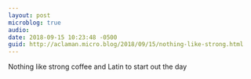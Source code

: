 ```yaml
---
layout: post
microblog: true
audio: 
date: 2018-09-15 10:23:48 -0500
guid: http://aclaman.micro.blog/2018/09/15/nothing-like-strong.html
---
```

Nothing like strong coffee and Latin to start out the day
